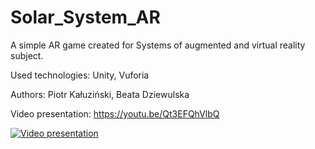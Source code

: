 # Solar_System_AR
A simple AR game created for Systems of augmented and virtual reality subject.

Used technologies: Unity, Vuforia

Authors:
Piotr Kałuziński,
Beata Dziewulska

Video presentation:
https://youtu.be/Qt3EFQhVlbQ

[![Video presentation](https://img.youtube.com/vi/Qt3EFQhVlbQ/0.jpg)](https://youtu.be/Qt3EFQhVlbQ)
